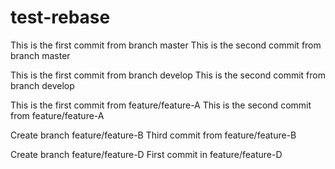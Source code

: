 # test-rebase

This is the first commit from branch master 
This is the second commit from branch master 

This is the first commit from branch develop 
This is the second commit from branch develop 

This is the first commit from feature/feature-A 
This is the second commit from feature/feature-A 

Create branch feature/feature-B 
Third commit from feature/feature-B 

Create branch feature/feature-D 
First commit in feature/feature-D

